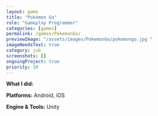 ```yaml
---
layout: game
title: "Pokémon Go"
role: "Gameplay Programmer"
categories: [games]
permalink: /games/PokemonGo/
previewImage: "/assets/images/PokemonGo/pokemongo.jpg "
imageNeedsText: true
category: job
screenshots: []
ongoingProject: true
priority: 10
---
```


**What I did:** 

**Platforms:** Android, iOS

**Engine & Tools:** Unity
<!--more-->
